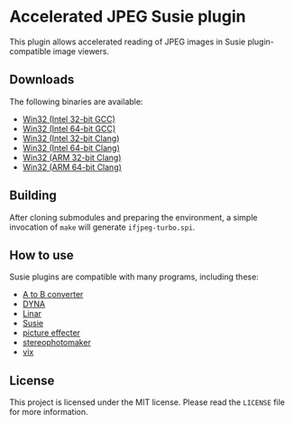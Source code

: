 # Accelerated JPEG Susie plugin

This plugin allows accelerated reading of JPEG images in Susie plugin-compatible image viewers.

## Downloads

The following binaries are available:  
* [Win32 (Intel 32-bit GCC)](https://github.com/uyjulian/ifjpeg-turbo/releases/latest/download/ifjpeg-turbo.intel32.gcc.7z)  
* [Win32 (Intel 64-bit GCC)](https://github.com/uyjulian/ifjpeg-turbo/releases/latest/download/ifjpeg-turbo.intel64.gcc.7z)  
* [Win32 (Intel 32-bit Clang)](https://github.com/uyjulian/ifjpeg-turbo/releases/latest/download/ifjpeg-turbo.intel32.clang.7z)  
* [Win32 (Intel 64-bit Clang)](https://github.com/uyjulian/ifjpeg-turbo/releases/latest/download/ifjpeg-turbo.intel64.clang.7z)  
* [Win32 (ARM 32-bit Clang)](https://github.com/uyjulian/ifjpeg-turbo/releases/latest/download/ifjpeg-turbo.arm32.clang.7z)  
* [Win32 (ARM 64-bit Clang)](https://github.com/uyjulian/ifjpeg-turbo/releases/latest/download/ifjpeg-turbo.arm64.clang.7z)  

## Building

After cloning submodules and preparing the environment, a simple invocation of `make` will generate `ifjpeg-turbo.spi`.  

## How to use

Susie plugins are compatible with many programs, including these:

- [A to B converter](http://www.asahi-net.or.jp/~KH4S-SMZ/spi/abc/index.html)  
- [DYNA](https://hp.vector.co.jp/authors/VA004117/dyna.html)  
- [Linar](http://hp.vector.co.jp/authors/VA015839/)  
- [Susie](http://www.digitalpad.co.jp/~takechin/betasue.html#susie32)  
- [picture effecter](http://www.asahi-net.or.jp/~DS8H-WTNB/software/index.html)  
- [stereophotomaker](http://stereo.jpn.org/eng/stphmkr/)  
- [vix](http://www.forest.impress.co.jp/library/software/vix/)  

## License

This project is licensed under the MIT license. Please read the `LICENSE` file for more information.
